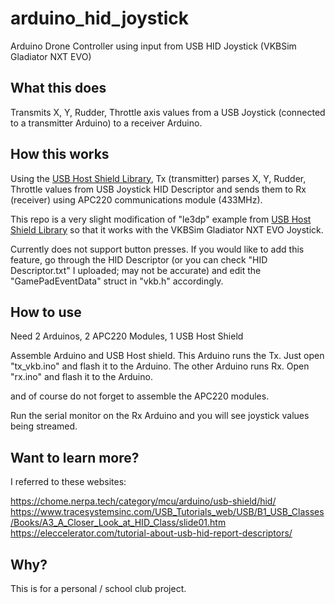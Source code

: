 # arduino_hid_joystick
Arduino Drone Controller using input from USB HID Joystick (VKBSim Gladiator NXT EVO)

## What this does
Transmits X, Y, Rudder, Throttle axis values from a USB Joystick (connected to a transmitter Arduino) to a receiver Arduino. 


## How this works

Using the [USB Host Shield Library](https://github.com/felis/USB_Host_Shield_2.0),
Tx (transmitter) parses X, Y, Rudder, Throttle values from USB Joystick HID Descriptor and sends them to Rx (receiver) using APC220 communications module (433MHz).

This repo is a very slight modification of "le3dp" example from [USB Host Shield Library](https://github.com/felis/USB_Host_Shield_2.0) so that it works with the VKBSim Gladiator NXT EVO Joystick.

Currently does not support button presses. If you would like to add this feature, go through the HID Descriptor (or you can check "HID Descriptor.txt" I uploaded; may not be accurate) and edit the "GamePadEventData" struct in "vkb.h" accordingly.

## How to use
Need 2 Arduinos, 2 APC220 Modules, 1 USB Host Shield

Assemble Arduino and USB Host shield. This Arduino runs the Tx. Just open "tx_vkb.ino" and flash it to the Arduino.
The other Arduino runs Rx. Open "rx.ino" and flash it to the Arduino.

and of course do not forget to assemble the APC220 modules.

Run the serial monitor on the Rx Arduino and you will see joystick values being streamed.

## Want to learn more?
I referred to these websites:

https://chome.nerpa.tech/category/mcu/arduino/usb-shield/hid/
https://www.tracesystemsinc.com/USB_Tutorials_web/USB/B1_USB_Classes/Books/A3_A_Closer_Look_at_HID_Class/slide01.htm
https://eleccelerator.com/tutorial-about-usb-hid-report-descriptors/

## Why?
This is for a personal / school club project.
